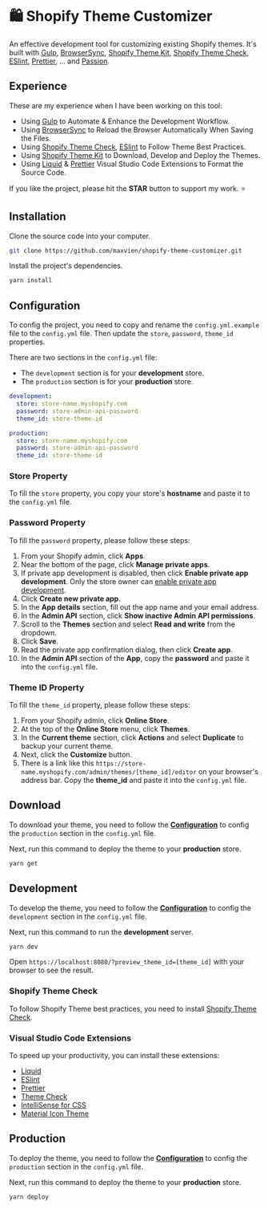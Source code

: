 # 🛍 Shopify Theme Customizer

An effective development tool for customizing existing Shopify themes. It's built with [Gulp](https://gulpjs.com/), [BrowserSync](https://github.com/Browsersync/browser-sync), [Shopify Theme Kit](https://github.com/Shopify/themekit), [Shopify Theme Check](https://github.com/Shopify/theme-check), [ESlint](https://eslint.org/), [Prettier](https://marketplace.visualstudio.com/items?itemName=esbenp.prettier-vscode), ... and [Passion](https://www.urbandictionary.com/define.php?term=Passion).

## Experience

These are my experience when I have been working on this tool:

- Using [Gulp](https://gulpjs.com/) to Automate & Enhance the Development Workflow.
- Using [BrowserSync](https://github.com/Browsersync/browser-sync) to Reload the Browser Automatically When Saving the Files.
- Using [Shopify Theme Check](https://github.com/Shopify/theme-check), [ESlint](https://eslint.org/) to Follow Theme Best Practices.
- Using [Shopify Theme Kit](https://github.com/Shopify/themekit) to Download, Develop and Deploy the Themes.
- Using [Liquid](https://marketplace.visualstudio.com/items?itemName=sissel.shopify-liquid) & [Prettier](https://marketplace.visualstudio.com/items?itemName=esbenp.prettier-vscode) Visual Studio Code Extensions to Format the Source Code.

If you like the project, please hit the **STAR** button to support my work. ⭐️

## Installation

Clone the source code into your computer.

```bash
git clone https://github.com/maxvien/shopify-theme-customizer.git
```

Install the project's dependencies.

```bash
yarn install
```

## Configuration

To config the project, you need to copy and rename the `config.yml.example` file to the `config.yml` file. Then update the `store`, `password`, `theme_id` properties.

There are two sections in the `config.yml` file:

- The `development` section is for your **development** store.
- The `production` section is for your **production** store.

```yml
development:
  store: store-name.myshopify.com
  password: store-admin-api-password
  theme_id: store-theme-id

production:
  store: store-name.myshopify.com
  password: store-admin-api-password
  theme_id: store-theme-id
```

### Store Property

To fill the `store` property, you copy your store's **hostname** and paste it to the `config.yml` file.

### Password Property

To fill the `password` property, please follow these steps:

1. From your Shopify admin, click **Apps**.
2. Near the bottom of the page, click **Manage private apps**.
3. If private app development is disabled, then click **Enable private app development**. Only the store owner can [enable private app development](https://help.shopify.com/en/manual/apps/private-apps?#enable-private-app-development-from-the-shopify-admin).
4. Click **Create new private app**.
5. In the **App details** section, fill out the app name and your email address.
6. In the **Admin API** section, click **Show inactive Admin API permissions**.
7. Scroll to the **Themes** section and select **Read and write** from the dropdown.
8. Click **Save**.
9. Read the private app confirmation dialog, then click **Create app**.
10. In the **Admin API** section of the **App**, copy the **password** and paste it into the `config.yml` file.

### Theme ID Property

To fill the `theme_id` property, please follow these steps:

1. From your Shopify admin, click **Online Store**.
2. At the top of the **Online Store** menu, click **Themes**.
3. In the **Current theme** section, click **Actions** and select **Duplicate** to backup your current theme.
4. Next, click the **Customize** button.
5. There is a link like this `https://store-name.myshopify.com/admin/themes/[theme_id]/editor` on your browser's address bar. Copy the **theme_id** and paste it into the `config.yml` file.

## Download

To download your theme, you need to follow the [**Configuration**](#configuration) to config the `production` section in the `config.yml` file.

Next, run this command to deploy the theme to your **production** store.

```bash
yarn get
```

## Development

To develop the theme, you need to follow the [**Configuration**](#configuration) to config the `development` section in the `config.yml` file.

Next, run this command to run the **development** server.

```bash
yarn dev
```

Open `https://localhost:8080/?preview_theme_id=[theme_id]` with your browser to see the result.

### Shopify Theme Check

To follow Shopify Theme best practices, you need to install [Shopify Theme Check](https://github.com/Shopify/theme-check#installation).

### Visual Studio Code Extensions

To speed up your productivity, you can install these extensions:

- [Liquid](https://marketplace.visualstudio.com/items?itemName=sissel.shopify-liquid)
- [ESlint](https://marketplace.visualstudio.com/items?itemName=dbaeumer.vscode-eslint)
- [Prettier](https://marketplace.visualstudio.com/items?itemName=esbenp.prettier-vscode)
- [Theme Check](https://marketplace.visualstudio.com/items?itemName=Shopify.theme-check-vscode)
- [IntelliSense for CSS](https://marketplace.visualstudio.com/items?itemName=Zignd.html-css-class-completion)
- [Material Icon Theme](https://marketplace.visualstudio.com/items?itemName=PKief.material-icon-theme)

## Production

To deploy the theme, you need to follow the [**Configuration**](#configuration) to config the `production` section in the `config.yml` file.

Next, run this command to deploy the theme to your **production** store.

```bash
yarn deploy
```
